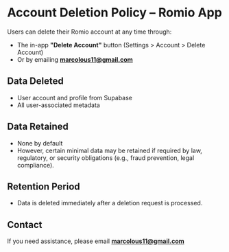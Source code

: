 # Account Deletion Policy – Romio App

Users can delete their Romio account at any time through:
- The in-app **"Delete Account"** button (Settings > Account > Delete Account)
- Or by emailing **marcolous11@gmail.com**

## Data Deleted
- User account and profile from Supabase
- All user-associated metadata

## Data Retained
- None by default  
- However, certain minimal data may be retained if required by law, regulatory, or security obligations (e.g., fraud prevention, legal compliance).  

## Retention Period
- Data is deleted immediately after a deletion request is processed.

## Contact
If you need assistance, please email **marcolous11@gmail.com**
